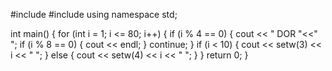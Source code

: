 #include <iostream>
#include <iomanip>
using namespace std;

int main() {
    for (int i = 1; i <= 80; i++) {
        if (i % 4 == 0) {
            cout << "   DOR "<<"    ";
            if (i % 8 == 0) {
                cout << endl;
            }
            continue;
        }
        if (i < 10) {
            cout << setw(3) << i << "      ";
        } else {
            cout << setw(4) << i << "     ";
        }
    }
    return 0;
}
